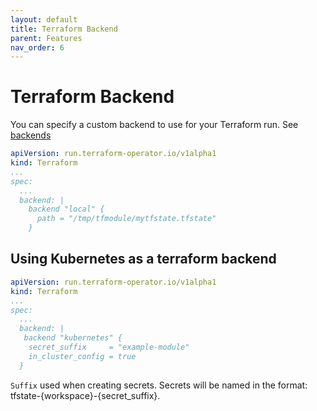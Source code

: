 ```yaml
---
layout: default
title: Terraform Backend
parent: Features
nav_order: 6
---
```


# Terraform Backend
You can specify a custom backend to use for your Terraform run. See [backends](https://www.terraform.io/language/settings/backends)

```yaml
apiVersion: run.terraform-operator.io/v1alpha1
kind: Terraform
...
spec:
  ...
  backend: |
    backend "local" {
      path = "/tmp/tfmodule/mytfstate.tfstate"
    }
```

## Using Kubernetes as a terraform backend
```yaml
apiVersion: run.terraform-operator.io/v1alpha1
kind: Terraform
...
spec:
  ...
  backend: |
   backend "kubernetes" {
    secret_suffix     = "example-module"
    in_cluster_config = true
  }
```

`Suffix` used when creating secrets. Secrets will be named in the format: tfstate-{workspace}-{secret_suffix}.